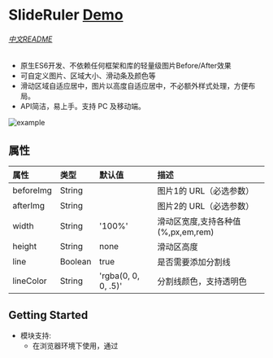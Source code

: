 # SlideRuler [Demo](https://vincenttv.github.io/before-after-slider/example)

###### [中文README](README-zh_CN.md)

- 原生ES6开发、不依赖任何框架和库的轻量级图片Before/After效果
- 可自定义图片、区域大小、滑动条及颜色等
- 滑动区域自适应居中，图片以高度自适应居中，不必额外样式处理，方便布局。
- API简洁，易上手。支持 PC 及移动端。

![example]()

## 属性

| 属性           | 类型      | 默认值               | 描述                             |
| :------------ | :------- | :------------------ | :------------------------------ |
| beforeImg     | String   |                     | 图片1的 URL（必选参数）            |
| afterImg      | String   |                     | 图片2的 URL（必选参数）            |
| width         | String   | '100%'              | 滑动区宽度,支持各种值(%,px,em,rem) |
| height        | String   | none                | 滑动区高度                        |
| line          | Boolean  | true                | 是否需要添加分割线                 |
| lineColor     | String   | 'rgba(0, 0, 0, .5)' | 分割线颜色，支持透明色              |

## Getting Started

* 模块支持:
    * 在浏览器环境下使用，通过<script>标签来引入这个类库
    * 通过NPM安装使用
    * 兼容 ES6(ES2015) 的模块系统、CommonJS 和 AMD 模块规范

### Install

```shell
npm install before-after-slider --save
```


## How to Contribute

Anyone and everyone is welcome to contribute to this project. The best way to start is by checking our [open issues](https://github.com/VincentTV/before-after-slider/issues),[submit a new issues](https://github.com/VincentTV/before-after-slider/issues/new?labels=bug) or [feature request](https://github.com/VincentTV/before-after-slider/issues/new?labels=enhancement), participate in discussions, upvote or downvote the issues you like or dislike.

## License

[**The MIT License**](http://opensource.org/licenses/MIT).